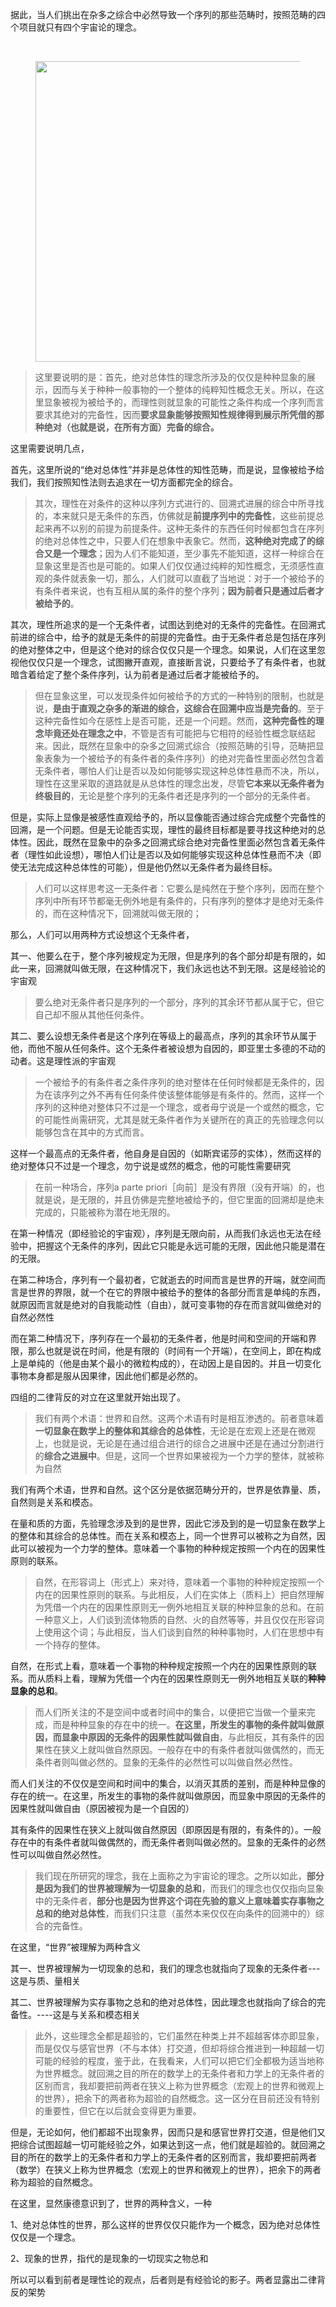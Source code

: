 <p data-pid="9QIwBIIN">据此，当人们挑出在杂多之综合中必然导致一个序列的那些范畴时，按照范畴的四个项目就只有四个宇宙论的理念。</p><p><br></p><figure data-size="normal"><img src="https://pic1.zhimg.com/v2-9a6952d29c22fec980df2a2a371cacd9_720w.jpg?source=d16d100b" data-caption="" data-size="normal" data-rawwidth="481" data-rawheight="324" class="origin_image zh-lightbox-thumb" width="481" data-original="https://picx.zhimg.com/v2-9a6952d29c22fec980df2a2a371cacd9_720w.jpg?source=d16d100b"></figure><blockquote data-pid="xuPVCLiC">这里要说明的是：首先，绝对总体性的理念所涉及的仅仅是种种显象的展示，因而与关于种种一般事物的一个整体的纯粹知性概念无关。所以，在这里显象被视为被给予的，而理性则就显象的可能性之条件构成一个序列而言要求其绝对的完备性，因而<b>要求显象能够按照知性规律得到展示所凭借的那种绝对（也就是说，在所有方面）完备的综合。</b></blockquote><p data-pid="NaCmyfrs">这里需要说明几点，</p><p data-pid="mSrnKC36">首先，这里所说的“绝对总体性”并非是总体性的知性范畴，而是说，显像被给予给我们，我们按照知性法则去追求在一切方面都完全的综合。</p><blockquote data-pid="SIAL_fkf">其次，理性在对条件的这种以序列方式进行的、回溯式进展的综合中所寻找的，本来就只是无条件的东西，仿佛就是<b>前提序列中的完备性</b>，这些前提总起来再不以别的前提为前提条件。这种无条件的东西任何时候都包含在序列的绝对总体性之中，只要人们在想象中表象它。然而，<b>这种绝对完成了的综合又是一个理念</b>；因为人们不能知道，至少事先不能知道，这样一种综合在显象这里是否也是可能的。如果人们仅仅通过纯粹的知性概念，无须感性直观的条件就表象一切，那么，人们就可以直截了当地说：对于一个被给予的有条件者来说，也有互相从属的条件的整个序列；<b>因为前者只是通过后者才被给予的</b>。</blockquote><p data-pid="1m1o0jSS">其次，理性所追求的是一个无条件者，试图达到绝对的无条件的完备性。在回溯式前进的综合中，给予的就是无条件的前提的完备性。由于无条件者总是包括在序列的绝对整体之中，但是这个绝对的综合仅仅只是一个理念。如果说，人们在这里忽视他仅仅只是一个理念，试图撇开直观，直接断言说，只要给予了有条件者，也就暗含着给定了整个条件序列，认为前者是通过后者才能被给予的。</p><blockquote data-pid="5prRg3n7">但在显象这里，可以发现条件如何被给予的方式的一种特别的限制，也就是说，<b>是由于直观之杂多的渐进的综合，这综合在回溯中应当是完备的</b>。至于这种完备性如今在感性上是否可能，还是一个问题。然而，<b>这种完备性的理念毕竟还处在理念之中</b>，不管是否有可能把与它相符的经验性概念联结起来。因此，既然在显象中的杂多之回溯式综合（按照范畴的引导，范畴把显象表象为一个被给予的有条件者的条件序列）的绝对完备性里面必然包含着无条件者，哪怕人们让是否以及如何能够实现这种总体性悬而不决，所以，理性在这里采取的道路就是从总体性的理念出发，尽管<b>它本来以无条件者为终极目的</b>，无论是整个序列的无条件者还是序列的一个部分的无条件者。</blockquote><p data-pid="ZhawCaGr">但是，实际上显像是被感性直观给予的，所以显像能否通过综合完成整个完备性的回溯，是一个问题。但是无论能否实现，理性的最终目标都是要寻找这种绝对的总体性。因此，既然在显象中的杂多之回溯式综合绝对完备性里面必然包含着无条件者（理性如此设想），哪怕人们让是否以及如何能够实现这种总体性悬而不决（即使无法完成这种总体性的可能），但是他仍然以无条件者为最终目标。</p><blockquote data-pid="GEEWXKr5">人们可以这样思考这一无条件者：它要么是纯然在于整个序列，因而在整个序列中所有环节都毫无例外地是有条件的，只有序列的整体才是绝对无条件的，而在这种情况下，回溯就叫做无限的；</blockquote><p data-pid="OSGpAE9L">那么，人们可以用两种方式设想这个无条件者，</p><p data-pid="TzE1Z7KD">其一、他要么在于，整个序列被规定为无限，但是序列的各个部分却是有限的，如此一来，回溯就叫做无限，在这种情况下，我们永远也达不到无限。这是经验论的宇宙观</p><blockquote data-pid="XIKGrjkJ">要么绝对无条件者只是序列的一个部分，序列的其余环节都从属于它，但它自己却不服从其他任何条件。</blockquote><p data-pid="zcbsmGqs">其二、要么设想无条件者是这个序列在等级上的最高点，序列的其余环节从属于他，而他不服从任何条件。这个无条件者被设想为自因的，即亚里士多德的不动的动者。这是理性派的宇宙观</p><blockquote data-pid="tcDLgB0G">一个被给予的有条件者之条件序列的绝对整体在任何时候都是无条件的，因为在该序列之外不再有任何条件使该整体能够是有条件的。然而，这样一个序列的这种绝对整体只不过是一个理念，或者毋宁说是一个或然的概念，它的可能性尚需研究，尤其是就无条件者作为关键所在的真正的先验理念何以能够包含在其中的方式而言。</blockquote><p data-pid="OgxjwBk8">这样一个最高点的无条件者，他自身是自因的（如斯宾诺莎的实体），然而这样的绝对整体只不过是一个理念，勿宁说是或然的概念，他的可能性需要研究</p><blockquote data-pid="D6KbqjvU">在前一种场合，序列a parte priori［向前］是没有界限（没有开端）的，也就是说，是无限的，并且仿佛是完整地被给予的，但它里面的回溯却是绝未完成的，只能被称为潜在地无限的。</blockquote><p data-pid="Lg729m07">在第一种情况（即经验论的宇宙观），序列是无限向前，从而我们永远也无法在经验中，把握这个无条件的序列，因此它只能是永远可能的无限，因此他只能是潜在的无限。</p><p data-pid="7g8N7DJ-">在第二种场合，序列有一个最初者，它就逝去的时间而言是世界的开端，就空间而言是世界的界限，就一个在它的界限中被给予的整体的各部分而言是单纯的东西，就原因而言就是绝对的自我能动性（自由），就可变事物的存在而言就叫做绝对的自然必然性</p><p data-pid="ntBYWV0G">而在第二种情况下，序列存在一个最初的无条件者，他是时间和空间的开端和界限，那么也就是说在时间，他是有限的（时间有一个开端），在空间上，即在构成上是单纯的（他是由某个最小的微粒构成的），在动因上是自因的。并且一切变化事物本身都是服从因果律，因此他们都是必然的。</p><p data-pid="7pl10vBL">四组的二律背反的对立在这里就开始出现了。</p><blockquote data-pid="qK40fxwY">我们有两个术语：世界和自然。这两个术语有时是相互渗透的。前者意味着<b>一切显象在数学上的整体和其综合的总体性</b>，无论是在宏观上还是在微观上，也就是说，无论是在通过组合进行的综合之进展中还是在通过分割进行的<b>综合之进展中</b>。但是，这同一个世界如果被视为一个力学的整体，就被称为自然</blockquote><p data-pid="OFo00OE7">我们有两个术语，世界和自然。这个区分是依据范畴分开的，世界是依靠量、质，自然则是关系和模态。</p><p data-pid="a5TbwABX">在量和质的方面，先验理念涉及到的是世界，因此它涉及到的是一切显象在数学上的整体和其综合的总体性。而在关系和模态上，同一个世界可以被称之为自然，因此可以被视为一个力学的整体。意味着一个事物的种种规定按照一个内在的因果性原则的联系。</p><blockquote data-pid="rgOKoNZs">自然，在形容词上（形式上）来对待，意味着一个事物的种种规定按照一个内在的因果性原则的联系。与此相反，人们在实体上（质料上）把自然理解为凭借一个内在的因果性原则无一例外地相互关联的种种显象的总和。在前一种意义上，人们谈到流体物质的自然、火的自然等等，并且仅仅在形容词上使用这个词；与此相反，当人们谈到自然的种种事物时，人们在思想中有一个持存的整体。</blockquote><p data-pid="ZPNSGRfp">自然，在形式上看，意味着一个事物的种种规定按照一个内在的因果性原则的联系。而从质料上看，理解为凭借一个内在的因果性原则无一例外地相互关联的<b>种种显象的总和</b>。</p><blockquote data-pid="VqsF8LyU">而人们所关注的不是空间中或者时间中的集合，以便把它当做一个量来完成，而是种种显象的存在中的统一。<b>在这里，所发生的事物的条件就叫做原因，而显象中原因的无条件的因果性就叫做自由</b>，与此相反，其有条件的因果性在狭义上就叫做自然原因。一般存在中的有条件者就叫做偶然的，而无条件者则叫做必然的。显象的无条件的必然性可以叫做自然必然性。</blockquote><p data-pid="Cp72m6dS">而人们关注的不仅仅是空间和时间中的集合，以消灭其质的差别，而是种种显像的存在的统一。在这里，所发生的事物的条件就叫做原因，而显象中原因的无条件的因果性就叫做自由（原因被视为是一个自因的）</p><p data-pid="2jpAzWob">其有条件的因果性在狭义上就叫做自然原因（即原因是有限的，有条件的）。一般存在中的有条件者就叫做偶然的，而无条件者则叫做必然的。显象的无条件的必然性可以叫做自然必然性。</p><blockquote data-pid="P4O4F_j8">我们现在所研究的理念，我在上面称之为宇宙论的理念。之所以如此，<b>部分是因为我们的世界被理解为一切显象的总和</b>，而我们的理念也仅仅指向显象中的无条件者，<b>部分也是因为世界这个词在先验的意义上意味着实存事物之总和的绝对总体性</b>，而我们只注意（虽然本来仅仅在向条件的回溯中的）综合的完备性。</blockquote><p data-pid="YacCxe0S">在这里，“世界”被理解为两种含义</p><p data-pid="7Mc4hY5_">其一、世界被理解为一切现象的总和，我们的理念也就指向了现象的无条件者---这是与质、量相关</p><p data-pid="ftC6obT0">其二、世界被理解为实存事物之总和的绝对总体性，因此理念也就指向了综合的完备性。----这是与关系和模态相关</p><blockquote data-pid="2E_NtKcs">此外，这些理念全都是超验的，它们虽然在种类上并不超越客体亦即显象，而是仅仅与感官世界（不与本体）打交道，但却将综合推进到一种超越一切可能的经验的程度，鉴于此，在我看来，人们可以把它们全都极为适当地称为世界概念。就回溯之目的所在的数学上的无条件者和力学上的无条件者的区别而言，我却要把前两者在狭义上称为世界概念（宏观上的世界和微观上的世界），把余下的两者称为超验的自然概念。这一区分在目前还没有特别的重要性，但它在以后就会变得更为重要。</blockquote><p data-pid="9nOrSc-5">但是，无论如何，他们都超不出现象界，因而只是和感官世界打交道，但是他们又把综合试图超越一切可能经验之外，如果达到这一点，他们就是超验的。就回溯之目的所在的数学上的无条件者和力学上的无条件者的区别而言，我却要把前两者（数学）在狭义上称为世界概念（宏观上的世界和微观上的世界），把余下的两者称为超验的自然概念。</p><p data-pid="XVodK165">在这里，显然康德意识到了，世界的两种含义，一种</p><p data-pid="uqG3V0Rn">1、绝对总体性的世界，那么这样的世界仅仅只能作为一个概念，因为绝对总体性仅仅是一个理念。</p><p data-pid="zg8Rbqmh">2、现象的世界，指代的是现象的一切现实之物总和</p><p data-pid="19seN3ZJ">所以可以看到前者是理性论的观点，后者则是有经验论的影子。两者显露出二律背反的架势</p><p></p>
